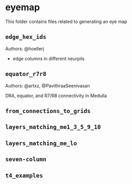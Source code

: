 # eyemap

This folder contains files related to generating an eye map

## `edge_hex_ids`

Authors: @hoellerj

- edge columns in different neurpils

## `equator_r7r8`

Authors: @artxz, @PavithraaSeenivasan

DRA, equator, and R7/R8 connectivity in Medulla

## `from_connections_to_grids`

## `layers_matching_me1_3_5_9_10`

## `layers_matching_me_lo`

## `seven-column`

## `t4_examples`
